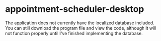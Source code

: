 # appointment-scheduler-desktop
The application does not currently have the localized database included. You can still download the program file and view the code, although it will not function properly until I've finished implementing the database.
